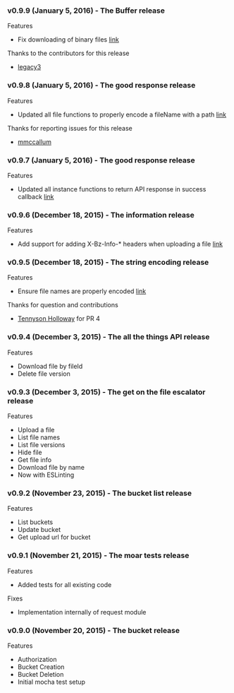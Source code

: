 ### v0.9.9 (January 5, 2016) - The Buffer release

Features
- Fix downloading of binary files [link](https://github.com/yakovkhalinsky/backblaze-b2/pull/11)

Thanks to the contributors for this release
- [legacy3](https://github.com/legacy3)


### v0.9.8 (January 5, 2016) - The good response release

Features
- Updated all file functions to properly encode a fileName with a path [link](https://github.com/yakovkhalinsky/backblaze-b2/pull/10)

Thanks for reporting issues for this release
- [mmccallum](https://github.com/mmccallum)


### v0.9.7 (January 5, 2016) - The good response release

Features
- Updated all instance functions to return API response in success callback [link](https://github.com/yakovkhalinsky/backblaze-b2/pull/8)


### v0.9.6 (December 18, 2015) - The information release

Features
- Add support for adding X-Bz-Info-* headers when uploading a file [link](https://github.com/yakovkhalinsky/backblaze-b2/pull/6)


### v0.9.5 (December 18, 2015) - The string encoding release

Features
- Ensure file names are properly encoded [link](https://github.com/yakovkhalinsky/backblaze-b2/pull/4)

Thanks for question and contributions
- [Tennyson Holloway](https://github.com/tennysonholloway) for PR 4


### v0.9.4 (December 3, 2015) - The all the things API release

Features
- Download file by fileId
- Delete file version


### v0.9.3 (December 3, 2015) - The get on the file escalator release

Features
- Upload a file
- List file names
- List file versions
- Hide file
- Get file info
- Download file by name
- Now with ESLinting


### v0.9.2 (November 23, 2015) - The bucket list release

Features
- List buckets
- Update bucket
- Get upload url for bucket


### v0.9.1 (November 21, 2015) - The moar tests release

Features
- Added tests for all existing code

Fixes
- Implementation internally of request module

### v0.9.0 (November 20, 2015) - The bucket release

Features
- Authorization
- Bucket Creation
- Bucket Deletion
- Initial mocha test setup

